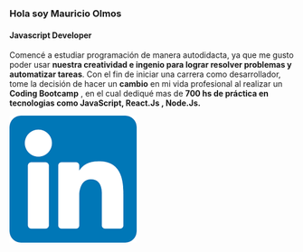 ### Hola soy Mauricio Olmos
#### Javascript Developer 

Comencé a estudiar programación de manera autodidacta, ya que me gusto poder usar **nuestra creatividad e ingenio
para lograr resolver problemas y automatizar tareas**. Con el fin de iniciar una carrera como desarrollador, 
tome la decisión de hacer un **cambio** en mi vida profesional al realizar un **Coding Bootcamp** , en el cual dediqué
mas de **700 hs de práctica en tecnologias como JavaScript, React.Js , Node.Js.**

![GitHub Logo](/images/logo.png)

